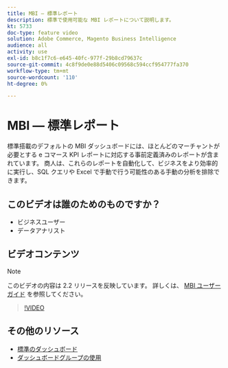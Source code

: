 ```yaml
---
title: MBI — 標準レポート
description: 標準で使用可能な MBI レポートについて説明します。
kt: 5733
doc-type: feature video
solution: Adobe Commerce, Magento Business Intelligence
audience: all
activity: use
exl-id: b8c1f7c6-e645-40fc-977f-29b8cd79637c
source-git-commit: 4c8f9de0e88d5406c09568c594ccf954777fa370
workflow-type: tm+mt
source-wordcount: '110'
ht-degree: 0%

---
```


# MBI — 標準レポート

標準搭載のデフォルトの MBI ダッシュボードには、ほとんどのマーチャントが必要とする e コマース KPI レポートに対応する事前定義済みのレポートが含まれています。 商人は、これらのレポートを自動化して、ビジネスをより効率的に実行し、SQL クエリや Excel で手動で行う可能性のある手動の分析を排除できます。

## このビデオは誰のためのものですか？

- ビジネスユーザー
- データアナリスト

## ビデオコンテンツ

>[!NOTE]
>
>このビデオの内容は 2.2 リリースを反映しています。 詳しくは、 [MBI ユーザーガイド](https://docs.magento.com/mbi/) を参照してください。

>[!VIDEO](https://video.tv.adobe.com/v/35987?quality=12&learn=on)

## その他のリソース

- [標準のダッシュボード](https://docs.magento.com/mbi/data-user/dashboards/dashboards-pro.html)
- [ダッシュボードグループの使用](https://docs.magento.com/mbi/data-user/dashboards/using-dashboard-groups.html)
